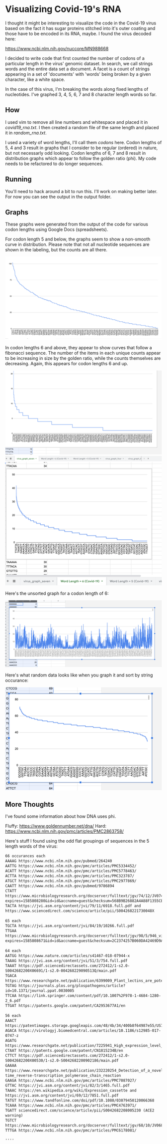 # Visualizing Covid-19's RNA 
I thought it might be interesting to visualize the code in the Covid-19 virus based on the fact it has sugar proteins stitched into it's outer coating and those have to be encoded in its RNA, maybe. I found the virus decoded here:

https://www.ncbi.nlm.nih.gov/nuccore/MN988668

I decided to write code that first counted the number of codons of a particular length in the virus' genomic dataset. In search, we call strings words and the entire data set a document. A facet is a count of strings appearing in a set of 'documents' with 'words' being broken by a given character, like a white space.

In the case of this virus, I'm breaking the words along fixed lengths of nucleotides. I've graphed 3, 4, 5, 6, 7 and 8 character length words so far.

## How
I used vim to remove all line numbers and whitespace and placed it in *covid19_rna.txt*. I then created a random file of the same length and placed it in *random_rna.txt*.

I used a variety of word lengths, I'll call them *codons* here. Codon lengths of 5, 4 and 3 result in graphs that I consider to be regular (ordered) in nature, but not necessarly odd looking. Codon lengths of 6, 7 and 8 result in distribution graphs which appear to follow the golden ratio (phi). My code needs to be refactored to do longer sequences.

## Running
You'll need to hack around a bit to run this. I'll work on making better later. For now you can see the output in the output folder.

## Graphs
These graphs were generated from the output of the code for various codon lengths using Google Docs (spreadsheets).

For codon length 5 and below, the graphs seem to show a non-smooth curve in distribution.  Please note that not all nucleotide sequences are shown in the labeling, but the counts are all there.

![word length is 5](https://github.com/kordless/covid19_viz/blob/master/pics/virus_graph_five.png?raw=true)

In codon lengths 6 and above, they appear to show curves that follow a fibonacci sequence. The number of the items in each unique counts appear to be increasing in size by the golden ratio, while the counts themselves are decreasing. Again, this appears for codon lengths 6 and up.

![word length is 7](https://github.com/kordless/covid19_viz/blob/master/pics/virus_graph_seven.png?raw=true)
![word length is 6](https://github.com/kordless/covid19_viz/blob/master/pics/virus_graph_six.png?raw=true)

Here's the unsorted graph for a codon length of 6:

![word length is 6](https://github.com/kordless/covid19_viz/blob/master/pics/unsorted_virus_graph_six.png?raw=true)

Here's what random data looks like when you graph it and sort by string occurance:

![random data - word length is 6](https://github.com/kordless/covid19_viz/blob/master/pics/random_graph.png?raw=true)

## More Thoughts
I've found some information about how DNA uses phi.

Fluffy: https://www.goldennumber.net/dna/
Hard: https://www.ncbi.nlm.nih.gov/pmc/articles/PMC2863758/

Here's stuff I found using the odd flat groupings of sequences in the 5 length words of the virus:

```
66 occurances each
AAAAG https://www.ncbi.nlm.nih.gov/pubmed/264240
AATTG https://www.ncbi.nlm.nih.gov/pmc/articles/PMC5334452/
ACATT https://www.ncbi.nlm.nih.gov/pmc/articles/PMC5778463/
ACTTA https://www.ncbi.nlm.nih.gov/pmc/articles/PMC323787/
ATGCT https://www.ncbi.nlm.nih.gov/pmc/articles/PMC2977869/
CAATT https://www.ncbi.nlm.nih.gov/pubmed/9786894
CTATT https://www.microbiologyresearch.org/docserver/fulltext/jgv/74/12/JV0740122539.pdf?expires=1585808280&id=id&accname=guest&checksum=568B9B26882A4A88F1355CEE1716DE5E
TACTA https://jvi.asm.org/content/jvi/79/11/6918.full.pdf and https://www.sciencedirect.com/science/article/pii/S004268221730048X

65 each
TGCTA https://jvi.asm.org/content/jvi/84/19/10266.full.pdf
TTGAA https://www.microbiologyresearch.org/docserver/fulltext/jgv/98/5/946_vir000758.pdf?expires=1585808671&id=id&accname=guest&checksum=2C2374257B060DA42469D9A1A838A096

64 each
AATGG https://www.nature.com/articles/s41467-018-07944-x
TAAAG https://jvi.asm.org/content/jvi/51/3/754.full.pdf
TAAAT https://pdf.sciencedirectassets.com/272412/1-s2.0-S0042682200X06691/1-s2.0-004268229090513Q/main.pdf
TGACA https://www.researchgate.net/publication/6399009_Plant_lectins_are_potent_inhibitors_of_coronaviruses_by_interfering_with_two_targets_in_the_viral_replication_cycle#pf3
TGTAG https://journals.plos.org/plospathogens/article?id=10.1371/journal.ppat.0030005
TTCAA https://link.springer.com/content/pdf/10.1007%2F978-1-4684-1280-2_6.pdf
TTGAT https://patents.google.com/patent/CA2953677A1/en

56 each
AAACT https://patentimages.storage.googleapis.com/48/4b/34/400b8f64987e55/US7888102.pdf
AGACA https://virologyj.biomedcentral.com/articles/10.1186/s12985-017-0747-z
AGATG https://www.researchgate.net/publication/7225941_High_expression_level_of_soluble_SARS_spike_protein_mediated_by_adenovirus_in_HEK293_cells
CTAAT https://patents.google.com/patent/CN1815234B/en
CTTCT https://pdf.sciencedirectassets.com/272412/1-s2.0-S0042682200X00530/1-s2.0-S0042682200902186/main.pdf
GAAAA https://www.researchgate.net/publication/232220254_Detection_of_a_novel_human_coronavirus_by_real-time_reverse-transcription_polymerase_chain_reaction
GAAGA https://www.ncbi.nlm.nih.gov/pmc/articles/PMC7087027/
GTTAC https://jvi.asm.org/content/jvi/82/3/1465.full.pdf
TAAAC https://en.wikipedia.org/wiki/Expression_cassette and https://jvi.asm.org/content/jvi/69/12/7851.full.pdf
TATGT https://www.tandfonline.com/doi/pdf/10.1080/03079450120066368
TCAAA https://www.ncbi.nlm.nih.gov/pmc/articles/PMC4763971/
TGATT sciencedirect.com/science/article/pii/S0042682208005230 (ACE2 warning)
TGTCT https://www.microbiologyresearch.org/docserver/fulltext/jgv/68/10/JV0680102639.pdf
TTTGA https://www.ncbi.nlm.nih.gov/pmc/articles/PMC6178081/

''''



